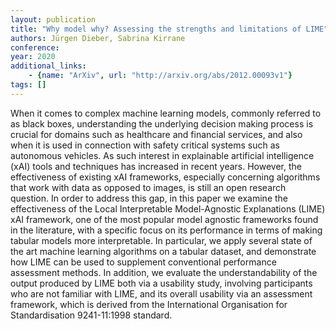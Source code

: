 ```yaml
---
layout: publication
title: "Why model why? Assessing the strengths and limitations of LIME"
authors: Jürgen Dieber, Sabrina Kirrane
conference: 
year: 2020
additional_links: 
    - {name: "ArXiv", url: "http://arxiv.org/abs/2012.00093v1"}
tags: []
---
```

When it comes to complex machine learning models, commonly referred to as
black boxes, understanding the underlying decision making process is crucial
for domains such as healthcare and financial services, and also when it is used
in connection with safety critical systems such as autonomous vehicles. As such
interest in explainable artificial intelligence (xAI) tools and techniques has
increased in recent years. However, the effectiveness of existing xAI
frameworks, especially concerning algorithms that work with data as opposed to
images, is still an open research question. In order to address this gap, in
this paper we examine the effectiveness of the Local Interpretable
Model-Agnostic Explanations (LIME) xAI framework, one of the most popular model
agnostic frameworks found in the literature, with a specific focus on its
performance in terms of making tabular models more interpretable. In
particular, we apply several state of the art machine learning algorithms on a
tabular dataset, and demonstrate how LIME can be used to supplement
conventional performance assessment methods. In addition, we evaluate the
understandability of the output produced by LIME both via a usability study,
involving participants who are not familiar with LIME, and its overall
usability via an assessment framework, which is derived from the International
Organisation for Standardisation 9241-11:1998 standard.